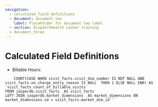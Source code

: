 ```yaml
---
navigation:
  - calculated_field_definitions
  - document: document_two
    label: Placeholder for document two label
  - section: DispatchHealth Looker training
  - document_three
---
```


# Calculated Field Definitions

+ Billable Hours:

```SELECT
	COUNT(CASE WHEN visit_facts.visit_dim_number IS NOT NULL AND visit_facts.no_charge_entry_reason IS NULL  THEN 1 ELSE NULL END) AS `visit_facts.count_of_billable_visits`
FROM jasperdb.visit_facts  AS visit_facts
LEFT JOIN jasperdb.market_dimensions  AS market_dimensions ON market_dimensions.id = visit_facts.market_dim_id```
